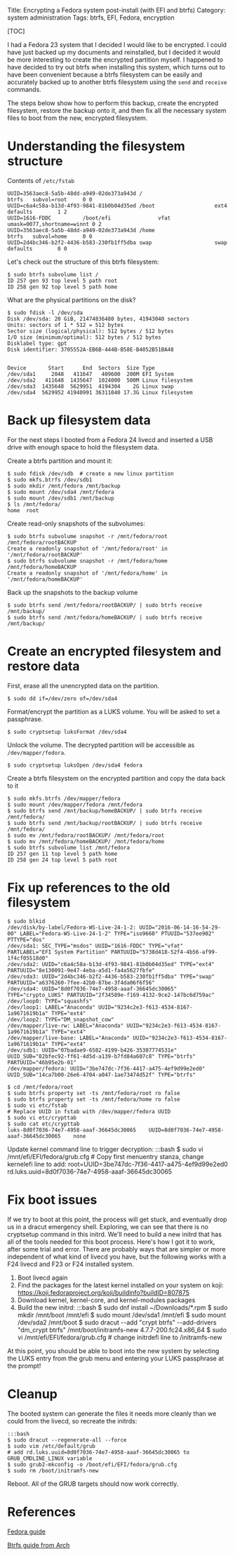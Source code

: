 Title: Encrypting a Fedora system post-install (with EFI and btrfs)
Category: system administration
Tags: btrfs, EFI, Fedora, encryption

[TOC]

I had a Fedora 23 system that I decided I would like to be encrypted. I could
have just backed up my documents and reinstalled, but I decided it would be
more interesting to create the encrypted partition myself. I happened to have
decided to try out btrfs when installing this system, which turns out to have
been convenient because a btrfs filesystem can be easily and accurately backed
up to another btrfs filesystem using the `send` and `receive` commands.

The steps below show how to perform this backup, create the encrypted
filesystem, restore the backup onto it, and then fix all the necessary system
files to boot from the new, encrypted filesystem.

# Understanding the filesystem structure

Contents of `/etc/fstab`

    UUID=3563aec8-5a5b-48dd-a949-02de373a943d /                       btrfs   subvol=root     0 0
    UUID=c6a4c58a-b13d-4f93-9841-81b0b04d35ed /boot                   ext4    defaults        1 2
    UUID=1616-FDDC          /boot/efi               vfat    umask=0077,shortname=winnt 0 2
    UUID=3563aec8-5a5b-48dd-a949-02de373a943d /home                   btrfs   subvol=home     0 0
    UUID=2d4bc346-b2f2-4436-b583-230fb1ff5dba swap                    swap    defaults        0 0

Let's check out the structure of this btrfs filesystem:

    $ sudo btrfs subvolume list /
    ID 257 gen 93 top level 5 path root
    ID 258 gen 92 top level 5 path home

What are the physical partitions on the disk?

    $ sudo fdisk -l /dev/sda
    Disk /dev/sda: 20 GiB, 21474836480 bytes, 41943040 sectors
    Units: sectors of 1 * 512 = 512 bytes
    Sector size (logical/physical): 512 bytes / 512 bytes
    I/O size (minimum/optimal): 512 bytes / 512 bytes
    Disklabel type: gpt
    Disk identifier: 3705552A-EB6B-444B-B58E-B4052B51BA48


    Device       Start      End  Sectors  Size Type
    /dev/sda1     2048   411647   409600  200M EFI System
    /dev/sda2   411648  1435647  1024000  500M Linux filesystem
    /dev/sda3  1435648  5629951  4194304    2G Linux swap
    /dev/sda4  5629952 41940991 36311040 17.3G Linux filesystem

# Back up filesystem data

For the next steps I booted from a
Fedora 24 livecd and inserted a USB drive with enough space to hold the
filesystem data.

Create a btrfs partition and mount it:

    $ sudo fdisk /dev/sdb  # create a new linux partition
    $ sudo mkfs.btrfs /dev/sdb1
    $ sudo mkdir /mnt/fedora /mnt/backup
    $ sudo mount /dev/sda4 /mnt/fedora
    $ sudo mount /dev/sdb1 /mnt/backup
    $ ls /mnt/fedora/
    home  root

Create read-only snapshots of the subvolumes:

    $ sudo btrfs subvolume snapshot -r /mnt/fedora/root /mnt/fedora/rootBACKUP
    Create a readonly snapshot of '/mnt/fedora/root' in '/mnt/fedora/rootBACKUP'
    $ sudo btrfs subvolume snapshot -r /mnt/fedora/home /mnt/fedora/homeBACKUP
    Create a readonly snapshot of '/mnt/fedora/home' in '/mnt/fedora/homeBACKUP'

Back up the snapshots to the backup volume

    $ sudo btrfs send /mnt/fedora/rootBACKUP/ | sudo btrfs receive /mnt/backup/
    $ sudo btrfs send /mnt/fedora/homeBACKUP/ | sudo btrfs receive /mnt/backup/

# Create an encrypted filesystem and restore data

First, erase all the unencrypted data on the partition.

    $ sudo dd if=/dev/zero of=/dev/sda4

Format/encrypt the partition as a LUKS volume. You will be asked to set a passphrase.

    $ sudo cryptsetup luksFormat /dev/sda4

Unlock the volume. The decrypted partition will be accessible as `/dev/mapper/fedora`.

    $ sudo cryptsetup luksOpen /dev/sda4 fedora

Create a btrfs filesystem on the encrypted partition and copy the data back to it

    $ sudo mkfs.btrfs /dev/mapper/fedora
    $ sudo mount /dev/mapper/fedora /mnt/fedora
    $ sudo btrfs send /mnt/backup/homeBACKUP/ | sudo btrfs receive /mnt/fedora/
    $ sudo btrfs send /mnt/backup/rootBACKUP/ | sudo btrfs receive /mnt/fedora/
    $ sudo mv /mnt/fedora/rootBACKUP/ /mnt/fedora/root
    $ sudo mv /mnt/fedora/homeBACKUP/ /mnt/fedora/home
    $ sudo btrfs subvolume list /mnt/fedora
    ID 257 gen 11 top level 5 path home
    ID 258 gen 24 top level 5 path root

# Fix up references to the old filesystem

    $ sudo blkid
    /dev/disk/by-label/Fedora-WS-Live-24-1-2: UUID="2016-06-14-16-54-29-00" LABEL="Fedora-WS-Live-24-1-2" TYPE="iso9660" PTUUID="537ee902" PTTYPE="dos"
    /dev/sda1: SEC_TYPE="msdos" UUID="1616-FDDC" TYPE="vfat" PARTLABEL="EFI System Partition" PARTUUID="5738d418-52f4-4b56-af99-1f4cf05518d0"
    /dev/sda2: UUID="c6a4c58a-b13d-4f93-9841-81b0b04d35ed" TYPE="ext4" PARTUUID="8e130091-9e47-4eba-a5d1-fa4a5627fbfe"
    /dev/sda3: UUID="2d4bc346-b2f2-4436-b583-230fb1ff5dba" TYPE="swap" PARTUUID="a6376260-7fee-42b0-87be-3f4da06f6f56"
    /dev/sda4: UUID="8d0f7036-74e7-4958-aaaf-36645dc30065" TYPE="crypto_LUKS" PARTUUID="2f34589e-f169-4132-9ce2-147bc6d759ac"
    /dev/loop0: TYPE="squashfs"
    /dev/loop1: LABEL="Anaconda" UUID="9234c2e3-f613-4534-8167-1a9671619b1a" TYPE="ext4"
    /dev/loop2: TYPE="DM_snapshot_cow"
    /dev/mapper/live-rw: LABEL="Anaconda" UUID="9234c2e3-f613-4534-8167-1a9671619b1a" TYPE="ext4"
    /dev/mapper/live-base: LABEL="Anaconda" UUID="9234c2e3-f613-4534-8167-1a9671619b1a" TYPE="ext4"
    /dev/sdb1: UUID="07badae9-6502-4199-b426-35307774531e" UUID_SUB="82bfec92-ff61-4d5d-a139-b7fd84a607c8" TYPE="btrfs" PARTUUID="46b95e2b-01"
    /dev/mapper/fedora: UUID="3be747dc-7f36-4417-a475-4ef9d99e2ed0" UUID_SUB="14ca7b00-26e6-4704-a047-1ae73474d52f" TYPE="btrfs"

    $ cd /mnt/fedora/root
    $ sudo btrfs property set -ts /mnt/fedora/root ro false
    $ sudo btrfs property set -ts /mnt/fedora/home ro false
    $ sudo vi etc/fstab
    # Replace UUID in fstab with /dev/mapper/fedora UUID
    $ sudo vi etc/crypttab
    $ sudo cat etc/crypttab
    luks-8d0f7036-74e7-4958-aaaf-36645dc30065    UUID=8d0f7036-74e7-4958-aaaf-36645dc30065    none

Update kernel command line to trigger decryption:
    :::bash
    $ sudo vi /mnt/efi/EFI/fedora/grub.cfg
    # Copy first menuentry stanza, change kernelefi line to add:
    root=UUID=3be747dc-7f36-4417-a475-4ef9d99e2ed0 rd.luks.uuid=8d0f7036-74e7-4958-aaaf-36645dc30065

# Fix boot issues

If we try to boot at this point, the process will get stuck, and eventually drop us in a dracut emergency shell. Exploring, we can see that there is no cryptsetup command in this initrd. We'll need to build a new initrd that has all of the tools needed for this boot process. Here's how I got it to work, after some trial and error. There are probably ways that are simpler or more independent of what kind of livecd you have, but the following works with a F24 livecd and F23 or F24 installed system.
1. Boot livecd again
2. Find the packages for the latest kernel installed on your system on koji: https://koji.fedoraproject.org/koji/buildinfo?buildID=807875
3. Download kernel, kernel-core, and kernel-modules packages
4. Build the new initrd:
    :::bash
    $ sudo dnf install ~/Downloads/*.rpm
    $ sudo mkdir /mnt/boot /mnt/efi
    $ sudo mount /dev/sda1 /mnt/efi
    $ sudo mount /dev/sda2 /mnt/boot
    $ sudo dracut --add "crypt btrfs" --add-drivers "dm_crypt btrfs" /mnt/boot/initramfs-new 4.7.7-200.fc24.x86_64
    $ sudo vi /mnt/efi/EFI/fedora/grub.cfg  # change initrdefi line to /initramfs-new

At this point, you should be able to boot into the new system by selecting the LUKS entry from the grub menu and entering your LUKS passphrase at the prompt!


# Cleanup
The booted system can generate the files it needs more cleanly than we could from the livecd, so recreate the initrds:

    :::bash
    $ sudo dracut --regenerate-all --force
    $ sudo vim /etc/default/grub
    # add rd.luks.uuid=8d0f7036-74e7-4958-aaaf-36645dc30065 to GRUB_CMDLINE_LINUX variable
    $ sudo grub2-mkconfig -o /boot/efi/EFI/fedora/grub.cfg
    $ sudo rm /boot/initramfs-new

Reboot. All of the GRUB targets should now work correctly.

# References
[Fedora guide](https://fedoraproject.org/wiki/Disk_Encryption_User_Guide#Creating_Encrypted_Block_Devices_on_the_Installed_System_After_Installation)

[Btrfs guide from Arch](https://wiki.archlinux.org/index.php/Dm-crypt/Encrypting_an_entire_system#Btrfs_subvolumes_with_swap)
